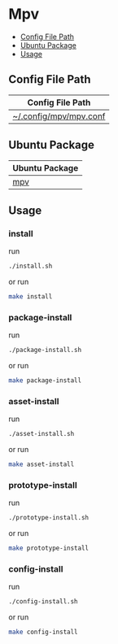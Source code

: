 

# Mpv

* [Config File Path](#config-file-path)
* [Ubuntu Package](#ubuntu-package)
* [Usage](#usage)




## Config File Path

| Config File Path |
| --- |
| [~/.config/mpv/mpv.conf](./asset/overlay/etc/skel/.config/mpv/mpv.conf) |




## Ubuntu Package

| Ubuntu Package |
| --- |
| [mpv](https://packages.ubuntu.com/noble/mpv) |




## Usage


### install

run

``` sh
./install.sh
```

or run

``` sh
make install
```


### package-install

run

``` sh
./package-install.sh
```

or run

``` sh
make package-install
```


### asset-install

run

``` sh
./asset-install.sh
```

or run

``` sh
make asset-install
```


### prototype-install

run

``` sh
./prototype-install.sh
```

or run

``` sh
make prototype-install
```


### config-install

run

``` sh
./config-install.sh
```

or run

``` sh
make config-install
```
